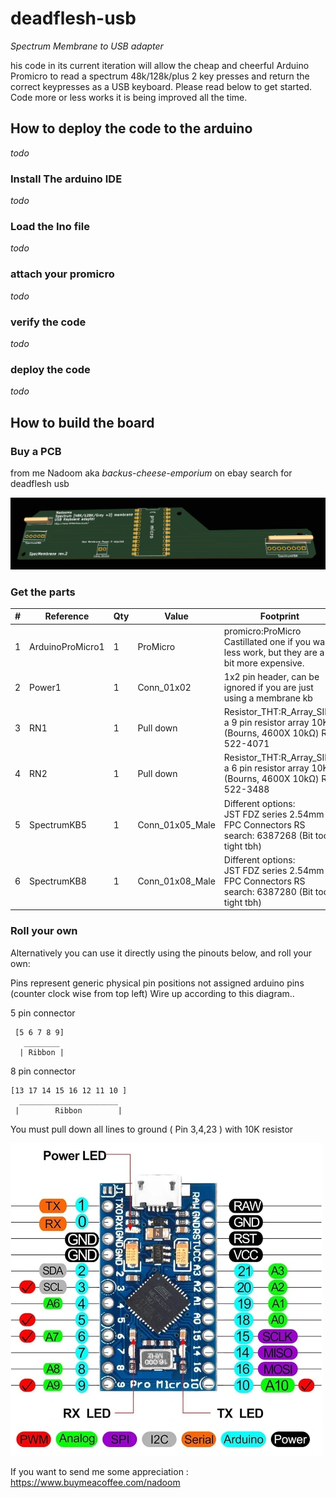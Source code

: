 # deadflesh-usb

*Spectrum Membrane to USB adapter*

his code in its current iteration will allow the cheap and cheerful Arduino Promicro to read a spectrum 48k/128k/plus 2 key presses and return the correct keypresses as a USB keyboard. Please read below to get started. Code more or less works it is being improved all the time.

## How to deploy the code to the arduino
*todo*
### Install The arduino IDE 
*todo*
### Load the Ino file
*todo*
### attach your promicro
*todo*
### verify the code
*todo*
### deploy the code
*todo*


## How to build the board

### Buy a PCB
from me Nadoom aka *backus-cheese-emporium* on ebay search for deadflesh usb

![Deadflesh USB](/img/speccy-membrane-usb.png)


### Get the parts

| # | Reference        | Qty | Value           | Footprint                                                                                         |
|---|------------------|-----|-----------------|---------------------------------------------------------------------------------------------------|
| 1 | ArduinoProMicro1 | 1   | ProMicro        | promicro:ProMicro Castillated one if you want less work, but they are a bit more expensive.       |
| 2 | Power1           | 1   | Conn_01x02      | 1x2 pin header, can be ignored if you are just using a membrane kb                                |
| 3 | RN1              | 1   | Pull down       | Resistor_THT:R_Array_SIP9 a 9 pin resistor array 10K (Bourns, 4600X 10kΩ) RS: 522-4071            |
| 4 | RN2              | 1   | Pull down       | Resistor_THT:R_Array_SIP6 a 6 pin resistor array 10K (Bourns, 4600X 10kΩ) RS: 522-3488            |
| 5 | SpectrumKB5      | 1   | Conn_01x05_Male | Different options:<br>JST FDZ series 2.54mm FPC Connectors RS search: 6387268 (Bit too tight tbh) |
| 6 | SpectrumKB8      | 1   | Conn_01x08_Male | Different options:<br>JST FDZ series 2.54mm FPC Connectors RS search: 6387280 (Bit too tight tbh) |

### Roll your own
Alternatively you can use it directly using the pinouts below, and roll your own: 

Pins represent generic physical pin positions not assigned arduino pins (counter clock wise from top left) Wire up according to this diagram..

5 pin connector
```
 [5 6 7 8 9]
   ________
  | Ribbon |
```
8 pin connector
```
[13 17 14 15 16 12 11 10 ]
  ______________________
 |        Ribbon        |
```
You must pull down all lines to ground ( Pin 3,4,23 ) with 10K resistor

![Pinouts for arduino ](/img/pinout.webp)



If you want to send me some appreciation : https://www.buymeacoffee.com/nadoom
